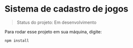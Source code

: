 # Sistema de cadastro de jogos

> Status do projeto: Em desenvolvimento

Para rodar esse projeto em sua máquina, digite:

```
npm install
```
